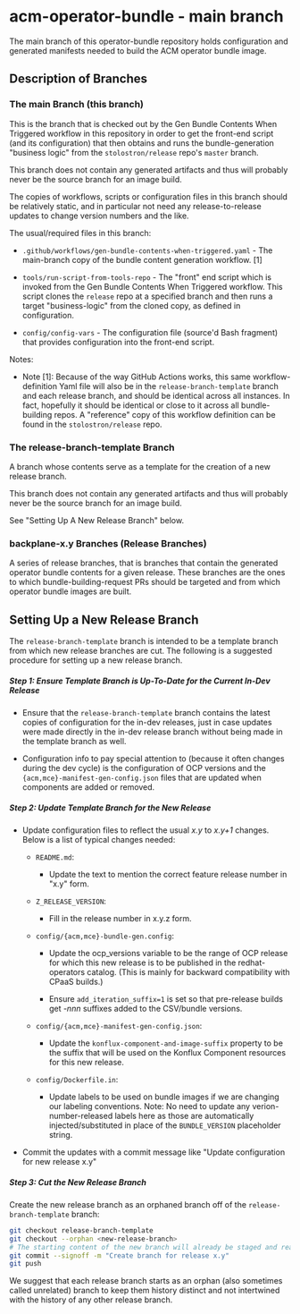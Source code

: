 # acm-operator-bundle - main branch

The main branch of this operator-bundle repository holds configuration and generated
manifests needed to build the ACM operator bundle image.

## Description of Branches

### The main Branch (this branch)

This is the branch that is checked out by the Gen Bundle Contents When Triggered workflow in this
repository in order to get the front-end script (and its configuration) that then obtains and runs
the bundle-generation "business logic" from the `stolostron/release` repo's `master` branch.

This branch does not contain any generated artifacts and thus will probably never be the source
branch for an image build.

The copies of workflows, scripts or configuration files in this branch should be relatively static,
and in particular not need any release-to-release updates to change version numbers and the like.

The usual/required files in this branch:

- `.github/workflows/gen-bundle-contents-when-triggered.yaml` - The main-branch copy of the bundle
content generation workflow. [1]

- `tools/run-script-from-tools-repo` - The "front" end script which is invoked from the
Gen Bundle Contents When Triggered workflow. This script clones the `release` repo at a
specified branch and then runs a target "business-logic" from the cloned copy, as defined
in configuration.

- `config/config-vars` - The configuration file (source'd Bash fragment) that provides
configuration into the front-end script.

Notes:

- Note [1]: Because of the way GitHub Actions works, this same workflow-definition Yaml file
will also be in the `release-branch-template` branch and each release branch, and should
be identical across all instances. In fact, hopefully it should be identical or close to
it across all bundle-building repos. A "reference" copy of this workflow definition can be
found in the `stolostron/release` repo.

### The release-branch-template Branch

A branch whose contents serve as a template for the creation of a new release branch. 

This branch does not contain any generated artifacts and thus will probably never be the
source branch for an image build.

See "Setting Up A New Release Branch" below.

### backplane-x.y Branches (Release Branches)

A series of release branches, that is branches that contain the generated operator bundle contents
for a given release. These branches are the ones to which bundle-building-request PRs should be
targeted and from which operator bundle images are built.

## Setting Up a New Release Branch

The `release-branch-template` branch is intended to be a template branch from which new release
branches are cut. The following is a suggested procedure for setting up a new release branch.

##### Step 1: Ensure Template Branch is Up-To-Date for the Current In-Dev Release

- Ensure that the `release-branch-template` branch contains the latest copies of configuration
for the in-dev releases, just in case updates were made directly in the in-dev release branch
without being made in the template branch as well.

- Configuration info to pay special attention to (because it often changes during the dev cycle) is
the configuration of OCP versions and the `{acm,mce}-manifest-gen-config.json` files that are
updated when components are added or removed.

##### Step 2: Update Template Branch for the New Release

- Update configuration files to reflect the usual *x.y* to *x.y+1* changes. Below is a list of
typical changes needed:

  - `README.md`:
    - Update the text to mention the correct feature release number in "x.y" form.

  - `Z_RELEASE_VERSION`:
    - Fill in the release number in x.y.z form.

  - `config/{acm,mce}-bundle-gen.config`:
    - Update the ocp_versions variable to be the range of OCP release for which this new release
      is to be published in the redhat-operators catalog. (This is mainly for backward compatibility
      with CPaaS builds.)

    - Ensure `add_iteration_suffix=1` is set so that pre-release builds get *-nnn* suffixes added to
      the CSV/bundle versions.

  - `config/{acm,mce}-manifest-gen-config.json`:
    - Update the `konflux-component-and-image-suffix` property to be the suffix that will be
      used on the Konflux Component resources for this new release.

  - `config/Dockerfile.in`:
    - Update labels to be used on bundle images if we are changing our labeling conventions.
       Note: No need to update any verion-number-released labels here as those are automatically
      injected/substituted in place of the `BUNDLE_VERSION` placeholder string.

- Commit the updates with a commit message like "Update configuration for new release x.y"

##### Step 3: Cut the New Release Branch

Create the new release branch as an orphaned branch off of the `release-branch-template` branch:

```bash
git checkout release-branch-template
git checkout --orphan <new-release-branch>
# The starting content of the new branch will already be staged and ready to commit
git commit --signoff -m "Create branch for release x.y"
git push
```

We suggest that each release branch starts as an orphan (also sometimes called unrelated) branch to
keep them history distinct and not intertwined with the history of any other release branch.
